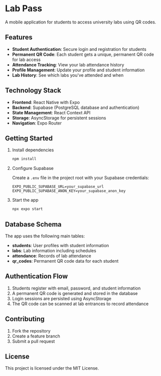 # Lab Pass

A mobile application for students to access university labs using QR codes.

## Features

- **Student Authentication**: Secure login and registration for students
- **Permanent QR Code**: Each student gets a unique, permanent QR code for lab access
- **Attendance Tracking**: View your lab attendance history
- **Profile Management**: Update your profile and student information
- **Lab History**: See which labs you've attended and when

## Technology Stack

- **Frontend**: React Native with Expo
- **Backend**: Supabase (PostgreSQL database and authentication)
- **State Management**: React Context API
- **Storage**: AsyncStorage for persistent sessions
- **Navigation**: Expo Router

## Getting Started

1. Install dependencies

   ```bash
   npm install
   ```

2. Configure Supabase

   Create a `.env` file in the project root with your Supabase credentials:

   ```
   EXPO_PUBLIC_SUPABASE_URL=your_supabase_url
   EXPO_PUBLIC_SUPABASE_ANON_KEY=your_supabase_anon_key
   ```

3. Start the app

   ```bash
   npx expo start
   ```

## Database Schema

The app uses the following main tables:

- **students**: User profiles with student information
- **labs**: Lab information including schedules
- **attendance**: Records of lab attendance
- **qr_codes**: Permanent QR code data for each student

## Authentication Flow

1. Students register with email, password, and student information
2. A permanent QR code is generated and stored in the database
3. Login sessions are persisted using AsyncStorage
4. The QR code can be scanned at lab entrances to record attendance

## Contributing

1. Fork the repository
2. Create a feature branch
3. Submit a pull request

## License

This project is licensed under the MIT License.

